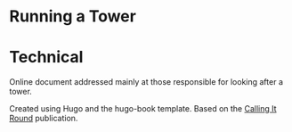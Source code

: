 # Running a Tower

# Technical

Online document addressed mainly at those responsible for looking after a tower.

Created using Hugo and the hugo-book template. Based on the [Calling It Round](https://callingitround.cccbr.org.uk/) publication.
